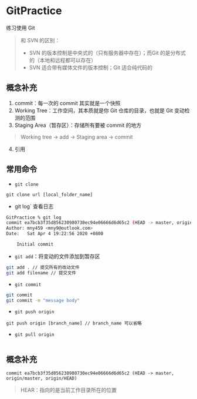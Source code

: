 # GitPractice
练习使用 Git

> 和 SVN 的区别：
>
> - SVN 的版本控制是中央式的（只有服务器中存在）；而Git 的是分布式的（本地和远程都可以存在）
> - SVN 适合带有媒体文件的版本控制；Git 适合纯代码的

## 概念补充

1. commit：每一次的 commit 其实就是一个快照
2. Working Tree：工作空间，其本质就是你 Git 仓库的目录，也就是 Git 变动检测的范围
3. Staging Area（暂存区）：存储所有要被 commit 的地方

> Working tree -> add -> Staging area -> commit 

4. 引用

## 常用命令

- `git clone`

```
git clone url [local_folder_name]
```

- git log` 查看日志

```bash
GitPractice % git log
commit ea7bcb3f35d856230980730ec94e06666d6d65c2 (HEAD -> master, origin/master, origin/HEAD)
Author: mny459 <mny9@outlook.com>
Date:   Sat Apr 4 19:22:56 2020 +0800

    Initial commit
```

- `git add`：将变动的文件添加到暂存区 

```bash
git add . // 提交所有的改动文件
git add filename // 提交文件
```

- `git commit`

```bash
git commit
git commit -m "message body"
```
> 

- `git push origin`

```
git push origin [branch_name] // branch_name 可以省略  
```

- `git pull origin` 

```

```

## 概念补充

```shell
commit ea7bcb3f35d856230980730ec94e06666d6d65c2 (HEAD -> master, origin/master, origin/HEAD)
```

> HEAR：指向的是当前工作目录所在的位置